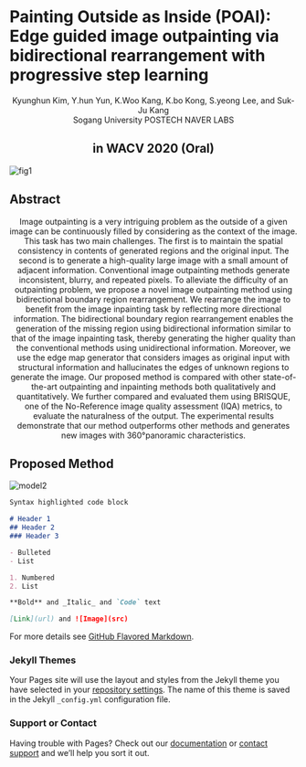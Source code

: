 # Painting Outside as Inside (POAI): Edge guided image outpainting via bidirectional rearrangement with progressive step learning

<!-- You can use the [editor on GitHub](https://github.com/GODGANG4885/Painting_Outside_as_Inside-POAI-/edit/gh-pages/index.md) to maintain and preview the content for your website in Markdown files. -->
 <center>Kyunghun Kim, Y.hun Yun, K.Woo Kang, K.bo Kong, S.yeong Lee, and Suk-Ju Kang</center>  
 
 <center>  Sogang University  POSTECH  NAVER LABS</center>  
 
##  <center> in WACV 2020 (Oral)</center>  


![fig1](https://user-images.githubusercontent.com/36159663/120644590-77ea5200-c4b2-11eb-9e39-45ba369f36c5.png)

## Abstract  

<center> Image outpainting is a very intriguing problem as the outside of a given image can be continuously filled by considering as the context of the image. This task has two main
challenges. The first is to maintain the spatial consistency in contents of generated regions and the original input. The second is to generate a high-quality large image with a small amount of adjacent information. Conventional image outpainting methods generate inconsistent, blurry, and repeated pixels. To alleviate the difficulty of an outpainting problem, we propose a novel image outpainting method using bidirectional boundary region rearrangement. We rearrange the image to benefit from the image inpainting task by reflecting more directional information. The bidirectional boundary region rearrangement enables the generation of the missing region using bidirectional information similar to that of the image inpainting task, thereby generating the higher quality than the conventional methods using unidirectional information. Moreover, we use the edge map generator that considers images as original input with structural information and hallucinates the edges of unknown regions to generate the image. Our proposed method is compared with other state-of-the-art outpainting and inpainting methods both qualitatively and quantitatively. We further compared and evaluated them using BRISQUE, one of the No-Reference image quality assessment (IQA) metrics, to evaluate the naturalness of the output. The experimental results demonstrate that our method outperforms other methods and generates new images with 360°panoramic characteristics.</center>

## Proposed Method
![model2](https://user-images.githubusercontent.com/36159663/120647203-4b840500-c4b5-11eb-91df-1053f4e71ceb.png)

```markdown
Syntax highlighted code block

# Header 1
## Header 2
### Header 3

- Bulleted
- List

1. Numbered
2. List

**Bold** and _Italic_ and `Code` text

[Link](url) and ![Image](src)
```

For more details see [GitHub Flavored Markdown](https://guides.github.com/features/mastering-markdown/).

### Jekyll Themes

Your Pages site will use the layout and styles from the Jekyll theme you have selected in your [repository settings](https://github.com/GODGANG4885/Painting_Outside_as_Inside-POAI-/settings/pages). The name of this theme is saved in the Jekyll `_config.yml` configuration file.

### Support or Contact

Having trouble with Pages? Check out our [documentation](https://docs.github.com/categories/github-pages-basics/) or [contact support](https://support.github.com/contact) and we’ll help you sort it out.

